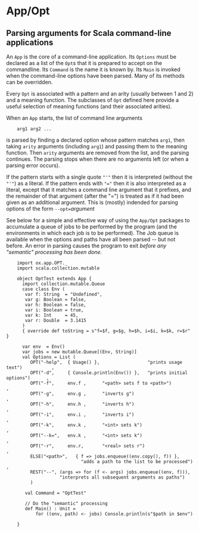 # App/Opt 
## Parsing arguments for Scala command-line applications

An `App` is the core of a command-line application.  Its `Options`
must be declared as a list of the `Opt`s that it is prepared to
accept on the commandline.  Its `Command` is the name it is known
by.  Its `Main` is invoked when the command-line options have been
parsed. Many of its methods can be overridden.

Every `Opt` is associated with a pattern and an arity (usually
between 1 and 2) and a meaning function. The subclasses of `Opt`
defined here provide a useful selection of meaning functions (and
their associated arities).

When an `App` starts, the list of command line arguments

        arg1 arg2 ...

is parsed by finding a declared option whose pattern matches `arg1`,
then taking `arity` arguments (including `arg1`) and passing them
to the meaning function. Then `arity` arguments are removed from
the list, and the parsing continues. The parsing stops when there
are no arguments left (or when a parsing error occurs).

If the pattern starts with a single quote `"'"` then it is interpreted
(without the `"'"`) as a literal. If the pattern ends with `"="`
then it is also interpreted as a literal, except that it matches a
command line argument that it prefixes, and the remainder of that
argument (after the "=") is treated as if it had been given as an
additional argument. This is (mostly) indended for parsing options
of the form `--opt=`*argument*


See below for a simple and effective way of using the `App/Opt`
packages to accumulate a queue of jobs to be performed by the program
(and the environments in which each job is to be performed). The Job
queue is available when the options and paths have all been parsed
-- but not before. An error in parsing causes the program to exit
*before any "semantic" processing has been done.*

        import ox.app.OPT._        
        import scala.collection.mutable
               
        object OptTest extends App {
          import collection.mutable.Queue
          case class Env (
           var f: String  = "Undefined", 
           var g: Boolean = false,
           var h: Boolean = false,
           var i: Boolean = true,
           var k: Int     = 45,
           var r: Double  = 3.1415
          ) 
          { override def toString = s"f=$f, g=$g, h=$h, i=$i, k=$k, r=$r" }
          
          var env  = Env()
          var jobs = new mutable.Queue[(Env, String)]
          val Options = List (
             OPT("-help",  { Usage() },                  "prints usage text")           ,
             OPT("-d",     { Console.println(Env()) },   "prints initial options")      ,
             OPT("-f",     env.f ,      "<path> sets f to <path>")                      ,
             OPT("-g",     env.g ,      "inverts g")                                    ,
             OPT("-h",     env.h ,      "inverts h")                                    ,
             OPT("-i",     env.i ,      "inverts i")                                    ,
             OPT("-k",     env.k ,      "<int> sets k")                                 ,
             OPT("--k=",   env.k ,      "<int> sets k")                                 ,
             OPT("-r",     env.r,       "<real> sets r")                                ,
             ELSE("<path>",   { f => jobs.enqueue((env.copy(), f)) }, 
                                "adds a path to the list to be processed")              ,
             REST("--", (args => for (f <- args) jobs.enqueue((env, f))),
                        "interprets all subsequent arguments as paths")
             )
             
           val Command = "OptTest"
           
           // Do the "semantic" processing 
           def Main() : Unit =
               for ((env, path) <- jobs) Console.println(s"$path in $env")
             
        }
        

